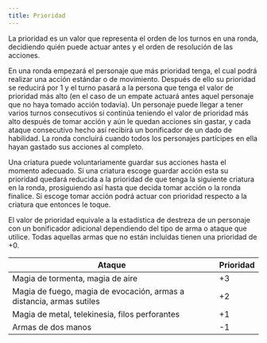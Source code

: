 ```yaml
---
title: Prioridad
---
```


La prioridad es un valor que representa el orden de los turnos en una ronda, decidiendo quién puede actuar antes y el orden de resolución de las acciones.  

En una ronda empezará el personaje que más prioridad tenga, el cual podrá realizar una acción estándar o de movimiento. Después de ello su prioridad se reducirá por 1 y el turno pasará a la persona que tenga el valor de prioridad más alto (en el caso de un empate actuará antes aquel personaje que no haya tomado acción todavía). Un personaje puede llegar a tener varios turnos consecutivos si continúa teniendo el valor de prioridad más alto después de tomar acción y aún le quedan acciones sin gastar, y cada ataque consecutivo hecho así recibirá un bonificador de un dado de habilidad. La ronda concluirá cuando todos los personajes partícipes en ella hayan gastado sus acciones al completo. 

Una criatura puede voluntariamente guardar sus acciones hasta el momento adecuado. Si una criatura escoge guardar acción esta su prioridad quedará reducida a la prioridad de que tenga la siguiente criatura en la ronda, prosiguiendo así hasta que decida tomar acción o la ronda finalice. Si escoge tomar acción podrá actuar con prioridad respecto a la criatura que entonces le toque.

El valor de prioridad equivale a la estadística de destreza de un personaje con un bonificador adicional dependiendo del tipo de arma o ataque que utilice. Todas aquellas armas que no están incluidas tienen una prioridad de +0.

| Ataque                                                       | Prioridad |
| ------------------------------------------------------------ | --------- |
| Magia de tormenta, magia de aire                             | +3        |
| Magia de fuego, magia de evocación, armas a distancia, armas sutiles | +2        |
| Magia de metal, telekinesia, filos perforantes               | +1        |
| Armas de dos manos                                           | -1        |

